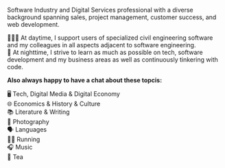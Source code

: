 Software Industry and Digital Services professional with a diverse background spanning sales, project management, customer success, and web development.

👨🏼‍💻 At daytime, I support users of specialized civil engineering software and my colleagues in all aspects adjacent to software engineering. </br>
🌃 At nighttime, I strive to learn as much as possible on tech, software development and my business areas as well as continuously tinkering with code.

**Also always happy to have a chat about these topcis:**

🖥️ Tech, Digital Media & Digital Economy </br>
🌐 Economics & History & Culture </br>
📚 Literature & Writing </br>
📸 Photography </br>
🗣️ Languages  </br> 
🏃‍♂️ Running </br>
🎧 Music </br>
🍵 Tea
